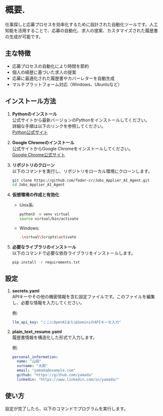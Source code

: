 # 概要.
仕事探しと応募プロセスを効率化するために設計された自動化ツールです。人工知能を活用することで、応募の自動化、求人の提案、カスタマイズされた履歴書の生成が可能です。

## 主な特徴
- 応募プロセスの自動化により時間を節約
- 個人の経歴に基づいた求人の提案
- 応募に最適化された履歴書やカバーレターを自動生成
- マルチプラットフォーム対応（Windows、Ubuntuなど）

## インストール方法
1. **Pythonのインストール**  
   公式サイトから最新バージョンのPythonをインストールしてください。  
   詳細な手順は以下のリンクを参照してください。  
   [Python公式サイト](https://www.python.org/)

2. **Google Chromeのインストール**  
   公式サイトからGoogle Chromeをインストールしてください。  
   [Google Chrome公式サイト](https://www.google.com/chrome/)

3. **リポジトリのクローン**  
   以下のコマンドを実行し、リポジトリをローカル環境にクローンします。
   ```bash
   git clone https://github.com/feder-cr/Jobs_Applier_AI_Agent.git
   cd Jobs_Applier_AI_Agent
   ```

4. **仮想環境の作成と有効化**  
   - Unix系:
     ```bash
     python3 -m venv virtual
     source virtual/bin/activate
     ```
   - Windows:
     ```bash
     .\virtual\Scripts\activate
     ```

5. **必要なライブラリのインストール**  
   以下のコマンドで必要な依存ライブラリをインストールします。
   ```bash
   pip install -r requirements.txt
   ```

## 設定
1. **secrets.yaml**  
   APIキーやその他の機密情報を含む設定ファイルです。このファイルを編集し、必要な情報を入力してください。

   例:
   ```yaml
   llm_api_key: "ここにOpenAIまたはGeminiのAPIキーを入力"
   ```

2. **plain_text_resume.yaml**  
   履歴書情報を構造化した形式で入力します。

   例:
   ```yaml
   personal_information:
     name: "山田"
     surname: "太郎"
     email: "yamada@example.com"
     github: "https://github.com/yamada"
     linkedin: "https://www.linkedin.com/in/yamada/"
   ```

## 使い方
設定が完了したら、以下のコマンドでプログラムを実行します。
